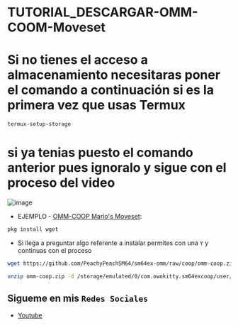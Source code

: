 # TUTORIAL_DESCARGAR-OMM-COOM-Moveset
# Si no tienes el acceso a almacenamiento necesitaras poner el comando a continuación si es la primera vez que usas Termux

```bash
termux-setup-storage
```
# si ya tenias puesto el comando anterior pues ignoralo y sigue con el proceso del video

![image](https://cdn.discordapp.com/attachments/1118222325054181457/1119162505613283459/207103623-82f57c13-c0c9-486b-b3bc-529ff13e4e3a.png)

* EJEMPLO - [OMM-COOP Mario's Moveset](https://sm64ex-coopmods.com/odyssey-marios-moveset-rebirth/):

```bash
pkg install wget
```
* Si llega a preguntar algo referente a instalar  permites con una `Y` y continuas con el proceso 

```bash
wget https://github.com/PeachyPeachSM64/sm64ex-omm/raw/coop/omm-coop.zip
```
```bash
unzip omm-coop.zip -d /storage/emulated/0/com.owokitty.sm64excoop/user/mods/
```
## Sigueme en mis `Redes Sociales`



* [Youtube](https://youtube.com/@XxCmbRxX)
